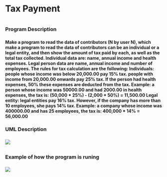  <h1> Tax Payment <h1/> 
  
  
 <h3> Program Description <h3/>
  <h4> <h4/>
  <h4> Make a program to read the data of contributors (N by user N), which make a program to read the data of contributors
can be an individual or a legal entity, and then show the amount of tax paid by each,
as well as the total tax collected.
Individual data are: name, annual income and health expenses. Legal person data
are name, annual income and number of employees. The rules for tax calculation are the
following:
Individuals: people whose income was below 20,000.00 pay 15% tax. people with
income from 20,000.00 onwards pay 25% tax. If the person had health expenses, 50%
these expenses are deducted from the tax.
Example: a person whose income was 50000.00 and had 2000.00 in health expenses, the tax
is: (50,000 * 25%) - (2,000 * 50%) = 11,500.00
Legal entity: legal entities pay 16% tax. However, if the company has more than 10
employees, she pays 14% tax.
Example: a company whose income was 400000.00 and has 25 employees, the tax is:
400,000 * 14% = 56,000.00 <h4/>
    
<h3> UML Description <h3/>
 
<img src="https://user-images.githubusercontent.com/89888583/156957171-b64d0b03-b718-4ff4-bebd-a163ab45b4f6.jpg" >
 
 <h2> <h2/>
   
 <h3>Example of how the program is runing <h3/>
  <h3> <h3/>
  
 <img src="https://user-images.githubusercontent.com/89888583/156957168-41da09e1-29a8-4684-aa4e-8d44111ea57f.gif">
  
